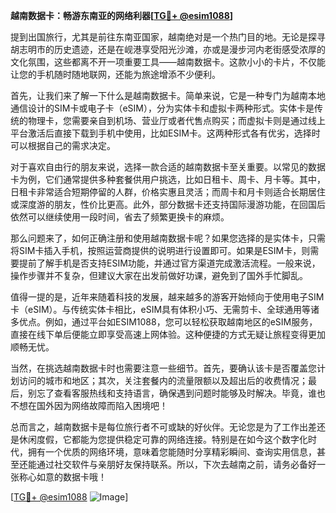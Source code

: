 **越南数据卡：畅游东南亚的网络利器[[TG💪+ @esim1088](https://t.me/s/esim1088)]**

提到出国旅行，尤其是前往东南亚国家，越南绝对是一个热门目的地。无论是探寻胡志明市的历史遗迹，还是在岘港享受阳光沙滩，亦或是漫步河内老街感受浓厚的文化氛围，这些都离不开一项重要工具——越南数据卡。这款小小的卡片，不仅能让您的手机随时随地联网，还能为旅途增添不少便利。

首先，让我们来了解一下什么是越南数据卡。简单来说，它是一种专门为越南本地通信设计的SIM卡或电子卡（eSIM），分为实体卡和虚拟卡两种形式。实体卡是传统的物理卡，您需要亲自到机场、营业厅或者代售点购买；而虚拟卡则是通过线上平台激活后直接下载到手机中使用，比如ESIM卡。这两种形式各有优劣，选择时可以根据自己的需求决定。

对于喜欢自由行的朋友来说，选择一款合适的越南数据卡至关重要。以常见的数据卡为例，它们通常提供多种套餐供用户挑选，比如日租卡、周卡、月卡等。其中，日租卡非常适合短期停留的人群，价格实惠且灵活；而周卡和月卡则适合长期居住或深度游的朋友，性价比更高。此外，部分数据卡还支持国际漫游功能，在回国后依然可以继续使用一段时间，省去了频繁更换卡的麻烦。

那么问题来了，如何正确注册和使用越南数据卡呢？如果您选择的是实体卡，只需将SIM卡插入手机，按照运营商提供的说明进行设置即可。如果是ESIM卡，则需要提前了解手机是否支持ESIM功能，并通过官方渠道完成激活流程。一般来说，操作步骤并不复杂，但建议大家在出发前做好功课，避免到了国外手忙脚乱。

值得一提的是，近年来随着科技的发展，越来越多的游客开始倾向于使用电子SIM卡（eSIM）。与传统实体卡相比，eSIM具有体积小巧、无需剪卡、全球通用等诸多优点。例如，通过平台如ESIM1088，您可以轻松获取越南地区的eSIM服务，直接在线下单后便能立即享受高速上网体验。这种便捷的方式无疑让旅程变得更加顺畅无忧。

当然，在挑选越南数据卡时也需要注意一些细节。首先，要确认该卡是否覆盖您计划访问的城市和地区；其次，关注套餐内的流量限额以及超出后的收费情况；最后，别忘了查看客服热线和支持语言，确保遇到问题时能够及时解决。毕竟，谁也不想在国外因为网络故障而陷入困境吧！

总而言之，越南数据卡是每位旅行者不可或缺的好伙伴。无论您是为了工作出差还是休闲度假，它都能为您提供稳定可靠的网络连接。特别是在如今这个数字化时代，拥有一个优质的网络环境，意味着您能随时分享精彩瞬间、查询实用信息，甚至还能通过社交软件与亲朋好友保持联系。所以，下次去越南之前，请务必备好一张称心如意的数据卡哦！

[[TG💪+ @esim1088](https://t.me/s/esim1088) ![Image](https://i.postimg.cc/4NQfJmqS/Snipaste-2025-05-13-00-14-12.png)]
